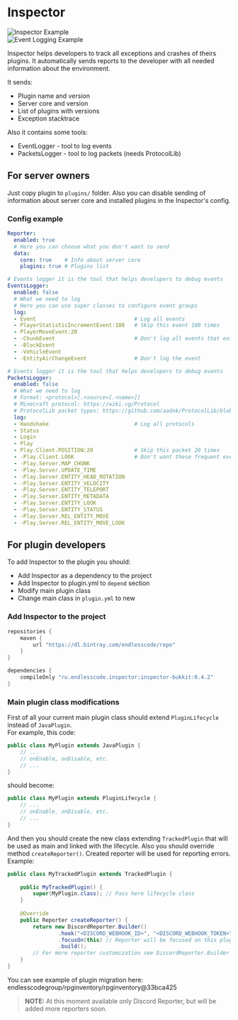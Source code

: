 # Inspector

![Inspector Example](https://gitlab.com/endlesscodegroup/inspector/raw/develop/images/example.png)  
![Event Logging Example](https://gitlab.com/endlesscodegroup/inspector/raw/develop/images/event_log_example.png)

Inspector helps developers to track all exceptions and crashes of theirs plugins.
It automatically sends reports to the developer with all needed information about the environment.

It sends:
- Plugin name and version
- Server core and version
- List of plugins with versions
- Exception stacktrace

Also it contains some tools:
- EventLogger - tool to log events
- PacketsLogger - tool to log packets (needs ProtocolLib)

## For server owners
Just copy plugin to `plugins/` folder.
Also you can disable sending of information about server core and installed plugins in the Inspector's config.

### Config example
```yaml
Reporter:
  enabled: true 
  # Here you can choose what you don't want to send
  data:
    core: true    # Info about server core
    plugins: true # Plugins list

# Events logger it is the tool that helps developers to debug events
EventsLogger:
  enabled: false
  # What we need to log
  # Here you can use super classes to configure event groups
  log:
  - Event                               # Log all events
  - PlayerStatisticIncrementEvent:100   # Skip this event 100 times
  - PlayerMoveEvent:20                  
  - -ChunkEvent                         # Don't log all events that extends ChunkEvent
  - -BlockEvent                          
  - -VehicleEvent                       
  - -EntityAirChangeEvent               # Don't log the event

# Events logger it is the tool that helps developers to debug events
PacketsLogger:
  enabled: false
  # What we need to log
  # Format: <protocol>[.<source>[.<name>]]
  # Minecraft protocol: https://wiki.vg/Protocol
  # ProtocolLib packet types: https://github.com/aadnk/ProtocolLib/blob/master/modules/API/src/main/java/com/comphenix/protocol/PacketType.java
  log:
  - Handshake                           # Log all protocols
  - Status
  - Login
  - Play
  - Play.Client.POSITION:20             # Skip this packet 20 times
  - -Play.Client.LOOK                   # Don't want these frequent events
  - -Play.Server.MAP_CHUNK
  - -Play.Server.UPDATE_TIME
  - -Play.Server.ENTITY_HEAD_ROTATION
  - -Play.Server.ENTITY_VELOCITY
  - -Play.Server.ENTITY_TELEPORT
  - -Play.Server.ENTITY_METADATA
  - -Play.Server.ENTITY_LOOK
  - -Play.Server.ENTITY_STATUS
  - -Play.Server.REL_ENTITY_MOVE
  - -Play.Server.REL_ENTITY_MOVE_LOOK
```

## For plugin developers

To add Inspector to the plugin you should:
- Add Inspector as a dependency to the project
- Add Inspector to plugin.yml to `depend` section
- Modify main plugin class
- Change main class in `plugin.yml` to new

### Add Inspector to the project
```groovy
repositories { 
    maven { 
        url "https://dl.bintray.com/endlesscode/repo" 
    } 
}

dependencies {
    compileOnly "ru.endlesscode.inspector:inspector-bukkit:0.4.2"
}
```

### Main plugin class modifications

First of all your current main plugin class should extend `PluginLifecycle` instead of `JavaPlugin`.  
For example, this code:
```java
public class MyPlugin extends JavaPlugin {
    // ...
    // onEnable, onDisable, etc.
    // ...
}
```
should become:
```java
public class MyPlugin extends PluginLifecycle {
    // ...
    // onEnable, onDisable, etc.
    // ...
}
```

And then you should create the new class extending `TrackedPlugin` that will be used as main and linked with the lifecycle.
Also you should override method `createReporter()`. Created reporter will be used for reporting errors.  
Example:
```java
public class MyTrackedPlugin extends TrackedPlugin {
    
    public MyTrackedPlugin() {
        super(MyPlugin.class); // Pass here lifecycle class
    }
    
    @Override
    public Reporter createReporter() {
        return new DiscordReporter.Builder()
                .hook("<DISCORD_WEBHOOK_ID>", "<DISCORD_WEBHOOK_TOKEN>")
                .focusOn(this) // Reporter will be focused on this plugin
                .build();
        // For more reporter customization see DiscordReporter.Builder and Reporter.Builder classes
    }
}
```
You can see example of plugin migration here: endlesscodegroup/rpginventory/rpginventory@33bca425

> **NOTE:** At this moment available only Discord Reporter, but will be added more reporters soon.
